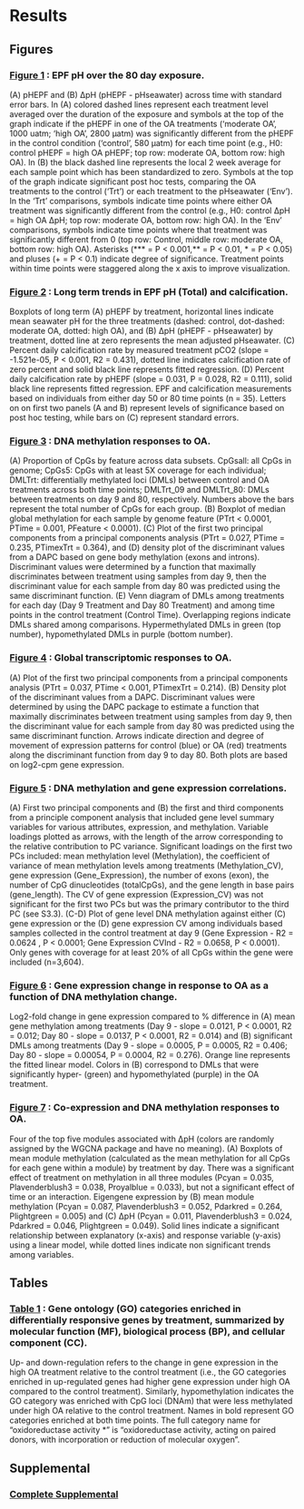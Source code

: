 

# Results

## Figures 

### [Figure 1](https://github.com/epigeneticstoocean/AE17_Cvirginica_MolecularResponse/blob/master/results/figures/Figure1/Figure1.pdf) : EPF pH over the 80 day exposure.  
(A) pHEPF and (B) ΔpH (pHEPF - pHseawater) across time with standard error bars. In (A) colored dashed lines represent each treatment level averaged over the duration of the exposure and symbols at the top of the graph indicate if the pHEPF in one of the OA treatments (‘moderate OA’, 1000 uatm; ‘high OA’, 2800 μatm) was significantly different from the pHEPF in the control condition (‘control’, 580 μatm) for each time point (e.g., H0: control pHEPF = high OA pHEPF; top row: moderate OA, bottom row: high OA). In (B) the black dashed line represents the local 2 week average for each sample point which has been standardized to zero. Symbols at the top of the graph indicate significant post hoc tests, comparing the OA treatments to the control (‘Trt’) or each treatment to the pHseawater (‘Env’). In the ‘Trt’ comparisons, symbols indicate time points where either OA treatment was significantly different from the control (e.g., H0: control ΔpH = high OA ΔpH; top row: moderate OA, bottom row: high OA). In the ‘Env’ comparisons, symbols indicate time points where that treatment was significantly different from 0 (top row: Control, middle row: moderate OA, bottom row: high OA). Asterisks (*** = P < 0.001,** = P < 0.01, * = P < 0.05) and pluses (+ = P < 0.1) indicate degree of significance. Treatment points within time points were staggered along the x axis to improve visualization.

### [Figure 2](https://github.com/epigeneticstoocean/AE17_Cvirginica_MolecularResponse/blob/master/results/figures/Figure2/Figure2.pdf) : Long term trends in EPF pH (Total) and calcification. 
Boxplots of long term (A) pHEPF by treatment, horizontal lines indicate mean seawater pH for the three treatments (dashed: control, dot-dashed: moderate OA, dotted: high OA), and (B) ΔpH (pHEPF - pHseawater)  by treatment, dotted line at zero represents the mean adjusted pHseawater. (C) Percent daily calcification rate by measured treatment pCO2 (slope = -1.521e-05, P < 0.001, R2  = 0.431), dotted line indicates calcification rate of zero percent and solid black line represents fitted regression. (D) Percent daily calcification rate by pHEPF (slope = 0.031, P = 0.028, R2 =  0.111), solid black line represents fitted regression. EPF and calcification measurements based on individuals from either day 50 or 80 time points (n = 35). Letters on on first two panels (A and B) represent levels of significance based on post hoc testing, while bars on (C) represent standard errors.
### [Figure 3](https://github.com/epigeneticstoocean/AE17_Cvirginica_MolecularResponse/blob/master/results/figures/Figure3/Figure3_final.pdf) : DNA methylation responses to OA. 
(A) Proportion of CpGs by feature across data subsets. CpGsall: all CpGs in genome; CpGs5: CpGs with at least 5X coverage for each individual; DMLTrt: differentially methylated loci (DMLs) between control and OA treatments across both time points; DMLTrt_09 and DMLTrt_80: DMLs between treatments on day 9 and 80, respectively. Numbers above the bars represent the total number of CpGs for each group. (B) Boxplot of median global methylation for each sample by genome feature (PTrt < 0.0001, PTime = 0.001, PFeature < 0.0001). (C) Plot of the first two principal components from a principal components analysis (PTrt = 0.027, PTime = 0.235, PTimexTrt = 0.364), and (D) density plot of the discriminant values from a DAPC based on gene body methylation (exons and introns). Discriminant values were determined by a function that maximally discriminates between treatment using samples from day 9, then the discriminant value for each sample from day 80 was predicted using the same discriminant function. (E) Venn diagram of DMLs among treatments for each day (Day 9 Treatment and Day 80 Treatment) and among time points in the control treatment (Control Time). Overlapping regions indicate DMLs shared among comparisons. Hypermethylated DMLs in green (top number), hypomethylated DMLs in purple (bottom number).
### [Figure 4](https://github.com/epigeneticstoocean/AE17_Cvirginica_MolecularResponse/blob/master/results/figures/Figure4/Figure4_final.pdf) : Global transcriptomic responses to OA. 
(A) Plot of the first two principal components from a principal components analysis (PTrt = 0.037, PTime < 0.001, PTimexTrt = 0.214). (B) Density plot of the discriminant values from a DAPC. Discriminant values were determined by using the DAPC package to estimate a function that maximally discriminates between treatment using samples from day 9, then the discriminant value for each sample from day 80 was predicted using the same discriminant function. Arrows indicate direction and degree of movement of expression patterns for control (blue) or OA (red) treatments along the discriminant function from day 9 to day 80. Both plots are based on log2-cpm gene expression.
### [Figure 5](https://github.com/epigeneticstoocean/AE17_Cvirginica_MolecularResponse/blob/master/results/figures/Figure5/Figure5.pdf) : DNA methylation and gene expression correlations. 
(A) First two principal components and (B) the first and third components from a principle component analysis that included gene level summary variables for various attributes, expression, and methylation. Variable loadings plotted as arrows, with the length of the arrow corresponding to the relative contribution to PC variance. Significant loadings on the first two PCs included: mean methylation level (Methylation), the coefficient of variance of mean methylation levels among treatments (Methylation_CV), gene expression (Gene_Expression), the number of exons (exon), the number of CpG dinucleotides (totalCpGs), and the gene length in base pairs (gene_length). The CV of gene expression (Expression_CV) was not significant for the first two PCs but was the primary contributor to the third PC (see S3.3). (C-D) Plot of gene level DNA methylation against either (C) gene expression or the (D) gene expression CV among individuals based samples collected in the control treatment at day 9 (Gene Expression - R2 = 0.0624  , P < 0.0001; Gene Expression CVInd - R2 = 0.0658, P < 0.0001). Only genes with coverage for at least 20% of all CpGs within the gene were included (n=3,604).
### [Figure 6](https://github.com/epigeneticstoocean/AE17_Cvirginica_MolecularResponse/blob/master/results/figures/Figure6/Figure6.pdf) : Gene expression change in response to OA as a function of DNA methylation change. 
Log2-fold change in gene expression compared to % difference in (A) mean gene methylation among treatments (Day 9 - slope = 0.0121, P < 0.0001, R2 = 0.012; Day 80 - slope = 0.0137, P < 0.0001, R2 = 0.014) and (B) significant DMLs among treatments (Day 9 - slope = 0.0005, P = 0.0005, R2 = 0.406; Day 80 - slope = 0.00054, P = 0.0004, R2 = 0.276). Orange line represents the fitted linear model. Colors in (B) correspond to DMLs that were significantly hyper- (green) and hypomethylated (purple) in the OA treatment.
### [Figure 7](https://github.com/epigeneticstoocean/AE17_Cvirginica_MolecularResponse/blob/master/results/figures/Figure7/Figure7.pdf) : Co-expression and DNA methylation responses to OA. 
Four of the top five modules associated with ΔpH (colors are randomly assigned by the WGCNA package and have no meaning). (A) Boxplots of mean module methylation (calculated as the mean methylation for all CpGs for each gene within a module) by treatment by day. There was a significant effect of treatment on methylation in all three modules (Pcyan = 0.035, Plavenderblush3 = 0.038, Proyalblue = 0.033), but not a significant effect of time or an interaction. Eigengene expression by (B) mean module methylation (Pcyan = 0.087, Plavenderblush3 = 0.052, Pdarkred = 0.264, Plightgreen = 0.005) and (C) ΔpH (Pcyan = 0.011, Plavenderblush3 = 0.024, Pdarkred = 0.046, Plightgreen = 0.049). Solid lines indicate a significant relationship between explanatory (x-axis) and response variable (y-axis) using a linear model, while dotted lines indicate non significant trends among variables.

## Tables 

### [Table 1]() : Gene ontology (GO) categories enriched in differentially responsive genes by treatment, summarized by molecular function (MF), biological process (BP), and cellular component (CC). 
Up- and down-regulation refers to the change in gene expression in the high OA treatment relative to the control treatment (i.e., the GO categories enriched in up-regulated genes had higher gene expression under high OA compared to the control treatment). Similarly, hypomethylation indicates the GO category was enriched with CpG loci (DNAm) that were less methylated under high OA relative to the control treatment. Names in bold represent GO categories enriched at both time points. The full category name for “oxidoreductase activity *” is “oxidoreductase activity, acting on paired donors, with incorporation or reduction of molecular oxygen”.


## Supplemental

### [Complete Supplemental](https://github.com/epigeneticstoocean/AE17_Cvirginica_MolecularResponse/blob/master/results/Supplemental_Data.pdf)


